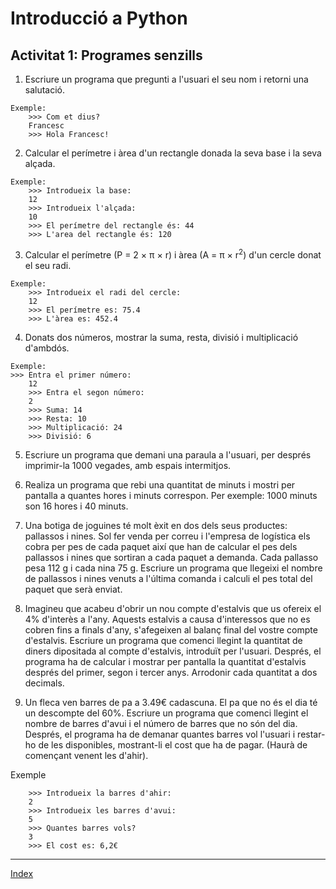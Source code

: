 # Introducció a Python
## Activitat 1: Programes senzills

1. Escriure un programa que pregunti a l'usuari el seu nom i retorni una salutació.
```
Exemple:
    >>> Com et dius?
    Francesc
    >>> Hola Francesc!
```
2. Calcular el perímetre i àrea d'un rectangle donada la seva base i la seva alçada.
```
Exemple:
    >>> Introdueix la base:
    12
    >>> Introdueix l'alçada: 
    10
    >>> El perímetre del rectangle és: 44
    >>> L'area del rectangle és: 120

```

3. Calcular el perímetre (P = 2 × π × r) i àrea (A = π × r<sup>2</sup>) d'un cercle donat el seu radi.
```
Exemple:
    >>> Introdueix el radi del cercle:
    12
    >>> El perímetre es: 75.4
    >>> L'àrea es: 452.4
```

4. Donats dos números, mostrar la suma, resta, divisió i multiplicació d'ambdós.
```
Exemple:
>>> Entra el primer número:
    12
    >>> Entra el segon número:
    2
    >>> Suma: 14
    >>> Resta: 10
    >>> Multiplicació: 24
    >>> Divisió: 6
``` 

5. Escriure un programa que demani una paraula a l'usuari, per després imprimir-la 1000 vegades, amb espais intermitjos.

6. Realiza un programa que rebi una quantitat de minuts i mostri per pantalla a quantes hores i minuts correspon. Per exemple: 1000 minuts son 16 hores i 40 minuts.

7. Una botiga de joguines té molt èxit en dos dels seus productes: pallassos i nines. Sol fer venda per correu i l'empresa de logística els cobra per pes de cada paquet així que han de calcular el pes dels pallassos i nines que sortiran a cada paquet a demanda. Cada pallasso pesa 112 g i cada nina 75 g. Escriure un programa que llegeixi el nombre de pallassos i nines venuts a l'última comanda i calculi el pes total del paquet que serà enviat.

8. Imagineu que acabeu d'obrir un nou compte d'estalvis que us ofereix el 4% d'interès a l'any. Aquests estalvis a causa d'interessos que no es cobren fins a finals d'any, s'afegeixen al balanç final del vostre compte d'estalvis. Escriure un programa que comenci llegint la quantitat de diners dipositada al compte d'estalvis, introduït per l'usuari. Després, el programa ha de calcular i mostrar per pantalla la quantitat d'estalvis després del primer, segon i tercer anys. Arrodonir cada quantitat a dos decimals.

9.  Un fleca ven barres de pa a 3.49€ cadascuna. El pa que no és el dia té un descompte del 60%. Escriure un programa que comenci llegint el nombre de barres d'avui i el número de barres que no són del dia. Després, el programa ha de demanar quantes barres vol l'usuari i restar-ho de les disponibles, mostrant-li el cost que ha de pagar. (Haurà de començant venent les d'ahir).

Exemple
```
    >>> Introdueix la barres d'ahir:
    2
    >>> Introdueix les barres d'avui: 
    5
    >>> Quantes barres vols?
    3
    >>> El cost es: 6,2€
```

***
[Index](../../../README.md)

